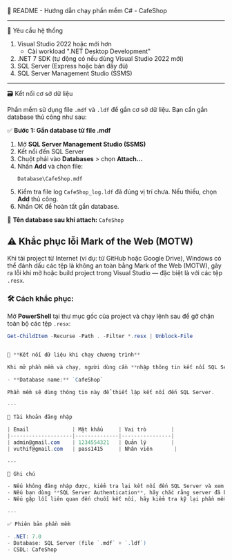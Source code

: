 
📘 README - Hướng dẫn chạy phần mềm C# - CafeShop

---

🧰 Yêu cầu hệ thống

1. Visual Studio 2022 hoặc mới hơn  
   - Cài workload ".NET Desktop Development"
2. .NET 7 SDK (tự động có nếu dùng Visual Studio 2022 mới)
3. SQL Server (Express hoặc bản đầy đủ)
4. SQL Server Management Studio (SSMS)

---

🗃️ Kết nối cơ sở dữ liệu

Phần mềm sử dụng file `.mdf` và `.ldf` để gắn cơ sở dữ liệu. Bạn cần gắn database thủ công như sau:

✅ **Bước 1: Gắn database từ file .mdf**

1. Mở **SQL Server Management Studio (SSMS)**
2. Kết nối đến SQL Server
3. Chuột phải vào **Databases** > chọn **Attach...**
4. Nhấn **Add** và chọn file:
   ```
   Database\CafeShop.mdf
   ```
5. Kiểm tra file log `CafeShop_log.ldf` đã đúng vị trí chưa. Nếu thiếu, chọn **Add** thủ công.
6. Nhấn OK để hoàn tất gắn database.

📌 **Tên database sau khi attach:** `CafeShop`

## ⚠️ Khắc phục lỗi Mark of the Web (MOTW)

Khi tải project từ Internet (ví dụ: từ GitHub hoặc Google Drive), Windows có thể đánh dấu các tệp là không an toàn bằng Mark of the Web (MOTW), gây ra lỗi khi mở hoặc build project trong Visual Studio — đặc biệt là với các tệp `.resx`.

### 🛠 Cách khắc phục:

Mở **PowerShell** tại thư mục gốc của project và chạy lệnh sau để gỡ chặn toàn bộ các tệp `.resx`:

```powershell
Get-ChildItem -Recurse -Path . -Filter *.resx | Unblock-File


🔌 **Kết nối dữ liệu khi chạy chương trình**

Khi mở phần mềm và chạy, người dùng cần **nhập thông tin kết nối SQL Server**, với tên database là:

- **Database name:** `CafeShop`

Phần mềm sẽ dùng thông tin này để thiết lập kết nối đến SQL Server.

---

🔐 Tài khoản đăng nhập

| Email              | Mật khẩu     | Vai trò        |
|--------------------|--------------|----------------|
| admin@gmail.com    | 1234554321   | Quản lý        |
| vuthif@gmail.com   | pass1415     | Nhân viên       |

---

📌 Ghi chú

- Nếu không đăng nhập được, kiểm tra lại kết nối đến SQL Server và xem database đã attach thành công chưa.
- Nếu bạn dùng **SQL Server Authentication**, hãy chắc rằng server đã bật chế độ này và thông tin tài khoản đúng.
- Nếu gặp lỗi liên quan đến chuỗi kết nối, hãy kiểm tra kỹ lại phần mềm yêu cầu nhập `Server name` và `Database` đúng với máy của bạn.

---

✅ Phiên bản phần mềm

- .NET: 7.0
- Database: SQL Server (file `.mdf` + `.ldf`)
- CSDL: CafeShop
